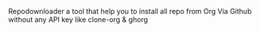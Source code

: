 
Repodownloader a tool that help you to install all repo from Org Via Github without any API key like clone-org & ghorg

